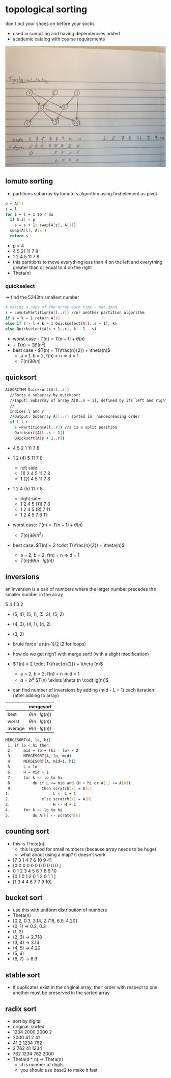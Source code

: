 # topological sorting

don't put your shoes on before your socks

- used in compiling and having dependencies added
- academic catalog with course requirements

![topological](./topological.jpg "Topological sorting")

## lomuto sorting

- partitions subarray by lomuto's algorithm using first element as pivot

```bash
p ← A[l]
s ← l
for i ← l + 1 to r do
  if A[i] < p
    s ← s + 1; swap(A[s], A[i])
  swap(A[l], A[s])
  return s
```

- p = 4
- 4 5 21 11 7 8
- 1 2 4 5 11 7 8
- this partitions to move everything less than 4 on the left and everything greater than or equal to 4 on the right
- Theta(n)

### quickselect

-> find the 5243th smallest number

```bash
# making a copy of the array each time - not good
s ← LomutoPartition(A[l..r]) //or another partition algorithm
if s = k − 1 return A[s]
else if s > l + k − 1 Quickselect(A[l..s − 1], k)
else Quickselect(A[s + 1..r], k − 1 − s)
```

- worst case - $T(n) = T(n - 1) + \theta(n)$
- = $T(n) = \exists \theta(n^{2})$
- best case - $T(n) = T(\frac{n}{2}) + \theta(n)$
  - a = 1, b = 2, f(n) = n => d = 1
  - $T(n) \exists \theta(n)$

## quicksort

```bash
ALGORITHM Quicksort(A[l..r])
  //Sorts a subarray by quicksort
  //Input: Subarray of array A[0..n − 1], defined by its left and right
  //
  indices l and r
  //Output: Subarray A[l..r] sorted in  nondecreasing order
  if l < r
    s ←Partition(A[l..r]) //s is a split position
    Quicksort(A[l..s − 1])
    Quicksort(A[s + 1..r])
```

- 4 5 2 1 11 7 8
- 1 2 (4) 5 11 7 8
  - left side:
  - (1) 2 4 5 11 7 8
  - 1 (2) 4 5 11 7 8
- 1 2 4 (5) 11 7 8
  - right side:
  - 1 2 4 5 (11) 7 8
  - 1 2 4 5 (8) 7 11
  - 1 2 4 5 7 8 11

- worst case: $T(n) = T(n - 1) + \theta(n)$
  - $T(n) \exists \theta(n^{2})$
- best case: $T(n) = 2 \cdot T(\frac{n}{2}) + \theta(n)$
  - a = 2, b = 2, f(n) = n => d = 1
  - $T(n) \exists \theta(n \cdot lg(n))$

## inversions

an inversion is a pair of numbers where the larger number precedes the smaller number in the array

5 4 1 3 2

- (5, 4), (5, 1), (5, 3), (5, 2)
- (4, 3), (4, 1), (4, 2)
- (3, 2)

- brute force is n(n-1)/2 (2 for loops)
- how do we get nlgn? with merge sort! (with a slight modification)
- $T(n) = 2 \cdot T(\frac{n}{2}) + \theta (n)$
  - a = 2, b = 2, f(n) = n => d = 1
  - $a = b^{d}$ $T(n) \exists \theta (n \codt lg(n))$
- can find number of inversions by adding (mid - L + 1) each iteration (after adding to array)

|         | mergesort                |
|---------|--------------------------|
| best    | $\theta (n \cdot lg(n))$ |
| worst   | $\theta (n \cdot lg(n))$ |
| average | $\theta (n \cdot lg(n))$ |

```bash
MERGESORT(A, lo, hi)
 1. if lo < hi then
 2.     mid = lo + (hi - lo) / 2
 3.     MERGESORT(A, lo, mid)
 4.     MERGESORT(A, mid+1, hi)
 5.     L = lo
 6.     H = mid + 1
 7.     for k <- lo to hi
 8.         do if L <= mid and (H > hi or A[L] <= A[H])
 9.             then scratch[k] = A[L]
1.                   L <- L + 1
2.              else scratch[k] = A[H]
3.                   H <- H + 1
4.      for k <- lo to hi
5.          do A[k] <- scratch[k]
```

## counting sort

- this is Theta(n)
  - this is good for small numbers (because array needs to be huge)
  - what about using a map? it doesn't work
- [7 3 1 4 7 6 10 9 4]
- [0 0 0 0 0 0 0 0 0 0 0 ]
-  0 1 2 3 4 5 6 7 8 9 10
- [0 1 0 1 2 0 1 2 0 1 1 ]
- [1 3 4 4 6 7 7 9 10]

## bucket sort

- use this with uniform distribution of numbers
- Theta(n)
- [0.2, 0.3, 3.14, 2.718, 6.9, 4.20]
- (0, 1) -> 0.2, 0.3
- (1, 2)
- (2, 3) -> 2.718
- (3, 4) -> 3.14
- (4, 5) -> 4.20
- (5, 6)
- (6, 7) -> 6.9

## stable sort

- if duplicates exist in the original array, their order with respect to one another must be preserved in the sorted array

## radix sort

- sort by digits:
- original:             sorted:
- 1234      2000  2000        2
- 2000        41     2       41
-   41         2  1234      762
-    2       762    41     1234
-  762      1234   762     2000
- Theta(d * n) -> Theta(n)
  - d is number of digits
  - you should use base2 to make it fast
